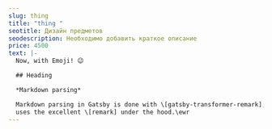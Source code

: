 ```yaml
---
slug: thing
title: "thing "
seotitle: Дизайн предметов
seodescription: Необходимо добавить краткое описание
price: 4500
text: |-
  Now, with Emoji! 😉

  ## Heading

  *Markdown parsing*

  Markdown parsing in Gatsby is done with \[gatsby-transformer-remark], which
  uses the excellent \[remark] under the hood.\ewr
---
```

